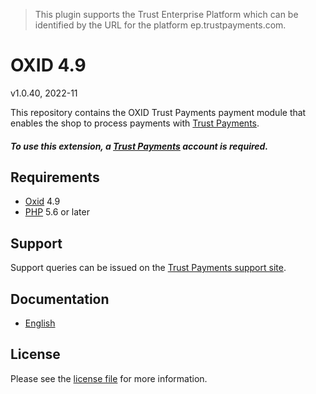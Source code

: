 > This plugin supports the Trust Enterprise Platform which can be identified by the URL for the platform ep.trustpayments.com.

# OXID 4.9

v1.0.40, 2022-11

This repository contains the OXID  Trust Payments payment module that enables the shop to process payments with [Trust Payments](https://www.trustpayments.com/).

##### To use this extension, a [Trust Payments](https://ep.trustpayments.com/user/signup)  account is required.

## Requirements

* [Oxid](https://www.oxid-esales.com/) 4.9
* [PHP](http://php.net/) 5.6 or later

## Support

Support queries can be issued on the [Trust Payments support site](https://www.trustpayments.com/contact-us/).

## Documentation

* [English](https://plugin-documentation.ep.trustpayments.com/TrustPayments/oxid-4.9/1.0.40/docs/en/documentation.html)

## License

Please see the [license file](https://github.com/TrustPayments/oxid-4.9/blob/1.0.40/LICENSE) for more information.
